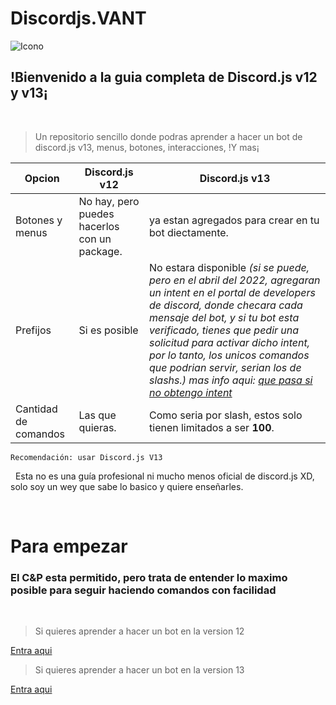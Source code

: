 # Discordjs.VANT

![Icono](https://cdn.discordapp.com/icons/883184239166771200/8c1255ca6708ffea686bc80ab3e53c06.webp?size=2048)


## !Bienvenido a la guia completa de Discord.js v12 y v13¡


&nbsp;
> Un repositorio sencillo donde podras aprender a hacer un bot de discord.js v13, menus, botones, interacciones, !Y mas¡

|Opcion|Discord.js v12|Discord.js v13|
|--------|--------|--------|
|Botones y menus|No hay, pero puedes hacerlos con un package.|ya estan agregados para crear en tu bot diectamente.|
|Prefijos|Si es posible|No estara disponible *(si se puede, pero en el abril del 2022, agregaran un intent en el portal de developers de discord, donde checara cada mensaje del bot, y si tu bot esta verificado, tienes que pedir una solicitud para activar dicho intent, por lo tanto, los unicos comandos que podrian servir, serian los de slashs.) mas info aqui: [que pasa si no obtengo intent](https://guia.aguacate.ml/extras/#%C2%BFque-pasara-con-mi-bot-si-no-obtengo-el-intent)*|
|Cantidad de comandos|Las que quieras.|Como seria por slash, estos solo tienen limitados a ser **100**.|

```
Recomendación: usar Discord.js V13
```


&nbsp;
Esta no es una guía profesional ni mucho menos oficial de discord.js XD, solo soy un wey que sabe lo basico y quiere enseñarles.




&nbsp;
# Para empezar

### El C&P esta permitido, pero trata de entender lo maximo posible para seguir haciendo comandos con facilidad

                                    
&nbsp;
> Si quieres aprender a hacer un bot en la version 12

[Entra aqui](versiones/v12.md)

> Si quieres aprender a hacer un bot en la version 13

[Entra aqui](versiones/v13.md)
